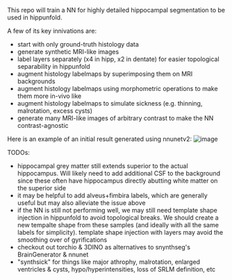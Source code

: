 This repo will train a NN for highly detailed hippocampal segmentation to be used in hippunfold.

A few of its key innivations are:
- start with only ground-truth histology data
- generate synthetic MRI-like images
- label layers separately (x4 in hipp, x2 in dentate) for easier topological separability in hippunfold
- augment histology labelmaps by superimposing them on MRI backgrounds
- augment histology labelmaps using morphometric operations to make them more in-vivo like
- augment histology labelmaps to simulate sickness (e.g. thinning, malrotation, excess cysts)
- generate many MRI-like images of arbitrary contrast to make the NN contrast-agnostic

Here is an example of an initial result generated using nnunetv2:
![image](https://github.com/user-attachments/assets/448599fd-075f-4c08-981d-13ec2abe7798)

TODOs:
- hippocampal grey matter still extends superior to the actual hippocampus. Will likely need to add additional CSF to the background since these often have hippocampus directly abutting white matter on the superior side
- it may be helpful to add alveus+fimbira labels, which are generally useful but may also alleviate the issue above
- if the NN is still not performing well, we may still need template shape injection in hippunfold to avoid topological breaks. We should create a new tempalte shape from these samples (and ideally with all the same labels for simplicity). template shape injection with layers may avoid the smoothing over of gyrifications
- checkout out torchio & 3DINO as alternatives to snynthseg's BrainGenerator & nnunet
- "synthsick" for things like major athrophy, malrotation, enlarged ventricles & cysts, hypo/hyperintensities, loss of SRLM definition, etc
